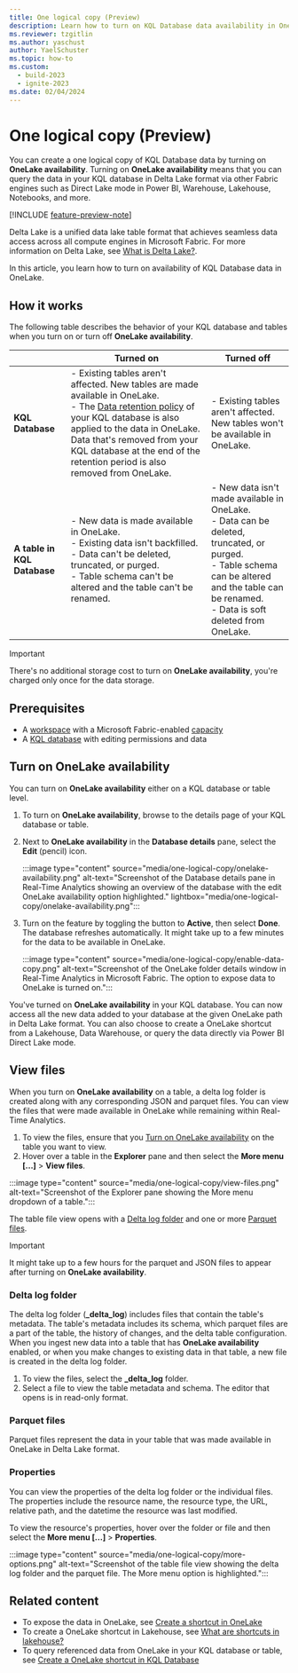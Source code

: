 ```yaml
---
title: One logical copy (Preview)
description: Learn how to turn on KQL Database data availability in OneLake.
ms.reviewer: tzgitlin
ms.author: yaschust
author: YaelSchuster
ms.topic: how-to
ms.custom:
  - build-2023
  - ignite-2023
ms.date: 02/04/2024
---
```

# One logical copy (Preview)

You can create a one logical copy of KQL Database data by turning on **OneLake availability**. Turning on **OneLake availability** means that you can query the data in your KQL database in Delta Lake format via other Fabric engines such as Direct Lake mode in Power BI, Warehouse, Lakehouse, Notebooks, and more.

[!INCLUDE [feature-preview-note](../includes/feature-preview-note.md)]

Delta Lake is a unified data lake table format that achieves seamless data access across all compute engines in Microsoft Fabric. For more information on Delta Lake, see [What is Delta Lake?](/azure/synapse-analytics/spark/apache-spark-what-is-delta-lake).

In this article, you learn how to turn on availability of KQL Database data in OneLake.

## How it works

The following table describes the behavior of your KQL database and tables when you  turn on or turn off **OneLake availability**.

| | Turned on|Turned off|
|------|---------|--------|
|**KQL Database**| - Existing tables aren't affected. New tables are made available in OneLake. <br/> - The [Data retention policy](data-policies.md#data-retention-policy) of your KQL database is also applied to the data in OneLake. Data that's removed from your KQL database at the end of the retention period is also removed from OneLake. | - Existing tables aren't affected. New tables won't be available in OneLake. |
|**A table in KQL Database**| - New data is made available in OneLake. <br/> - Existing data isn't backfilled. <br/> - Data can't be deleted, truncated, or purged. <br/> - Table schema can't be altered and the table can't be renamed. | - New data isn't made available in OneLake. <br/> - Data can be deleted, truncated, or purged. <br/> - Table schema can be altered and the table can be renamed. <br/> - Data is soft deleted from OneLake.|

> [!IMPORTANT]
> There's no additional storage cost to turn on **OneLake availability**, you're charged only once for the data storage.

## Prerequisites

* A [workspace](../get-started/create-workspaces.md) with a Microsoft Fabric-enabled [capacity](../enterprise/licenses.md#capacity)
* A [KQL database](create-database.md) with editing permissions and data

## Turn on OneLake availability

You can turn on **OneLake availability** either on a KQL database or table level.

1. To turn on **OneLake availability**, browse to the details page of your KQL database or table.
1. Next to **OneLake availability** in the **Database details** pane, select the **Edit** (pencil) icon.

    :::image type="content" source="media/one-logical-copy/onelake-availability.png" alt-text="Screenshot of the Database details pane in Real-Time Analytics showing an overview of the database with the edit OneLake availability option highlighted." lightbox="media/one-logical-copy/onelake-availability.png":::

1. Turn on the feature by toggling the button to **Active**, then select **Done**. The database refreshes automatically. It might take up to a few  minutes for the data to be available in OneLake.

    :::image type="content" source="media/one-logical-copy/enable-data-copy.png" alt-text="Screenshot of the OneLake folder details window in Real-Time Analytics in Microsoft Fabric. The option to expose data to OneLake is turned on.":::

You've turned on **OneLake availability** in your KQL database. You can now access all the new data added to your database at the given OneLake path in Delta Lake format. You can also choose to create a OneLake shortcut from a Lakehouse, Data Warehouse, or query the data directly via Power BI Direct Lake mode.

## View files

When you turn on **OneLake availability** on a table, a delta log folder is created along with any corresponding JSON and parquet files. You can view the files that were made available in OneLake while remaining within Real-Time Analytics.

1. To view the files, ensure that you [Turn on OneLake availability](#turn-on-onelake-availability) on the table you want to view.
1. Hover over a table in the **Explorer** pane and then select the **More menu [...]** > **View files**.

:::image type="content" source="media/one-logical-copy/view-files.png" alt-text="Screenshot of the Explorer pane showing the More menu dropdown of a table.":::

The table file view opens with a [Delta log folder](#delta-log-folder) and one or more [Parquet files](#parquet-files).

> [!IMPORTANT]
> It might take up to a few hours for the parquet and JSON files to appear after turning on **OneLake availability**.

### Delta log folder

The delta log folder (**_delta_log**) includes files that contain the table's metadata. The table's metadata includes its schema, which parquet files are a part of the table, the history of changes, and the delta table configuration. When you ingest new data into a table that has **OneLake availability** enabled, or when you make changes to existing data in that table, a new file is created in the delta log folder.

1. To view the files, select the **_delta_log** folder.
1. Select a file to view the table metadata and schema. The editor that opens is in read-only format.

### Parquet files

Parquet files represent the data in your table that was made available in OneLake in Delta Lake format.

### Properties

You can view the properties of the delta log folder or the individual files. The properties include the resource name, the resource type, the URL, relative path, and the datetime the resource was last modified.

To view the resource's properties, hover over the folder or file and then select the **More menu [...]** > **Properties**.

:::image type="content" source="media/one-logical-copy/more-options.png" alt-text="Screenshot of the table file view showing the delta log folder and the parquet file. The More menu option is highlighted.":::

## Related content

* To expose the data in OneLake, see [Create a shortcut in OneLake](../onelake/create-onelake-shortcut.md)
* To create a OneLake shortcut in Lakehouse, see [What are shortcuts in lakehouse?](../data-engineering/lakehouse-shortcuts.md)
* To query referenced data from OneLake in your KQL database or table, see [Create a OneLake shortcut in KQL Database](onelake-shortcuts.md?tab=onelake-shortcut)